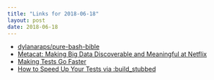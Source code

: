 ```yaml
---
title: "Links for 2018-06-18"
layout: post
date: 2018-06-18
---
```


* [dylanaraps/pure-bash-bible](https://github.com/dylanaraps/pure-bash-bible)
* [Metacat: Making Big Data Discoverable and Meaningful at Netflix](https://medium.com/netflix-techblog/metacat-making-big-data-discoverable-and-meaningful-at-netflix-56fb36a53520)
* [Making Tests Go Faster](https://ryanbigg.com/2018/06/making-tests-go-faster)
* [How to Speed Up Your Tests via :build_stubbed](https://anadea.info/blog/speed-up-tests-via-build-stubbed)
